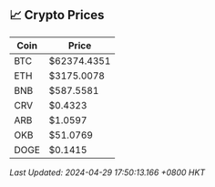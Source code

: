 ## 📈 Crypto Prices

| Coin | Price |
| ---- | ----- |
| BTC | $62374.4351 |
| ETH | $3175.0078 |
| BNB | $587.5581 |
| CRV | $0.4323 |
| ARB | $1.0597 |
| OKB | $51.0769 |
| DOGE | $0.1415 |

_Last Updated: 2024-04-29 17:50:13.166 +0800 HKT_